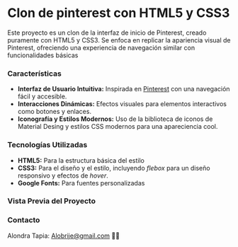 # Clon de pinterest con HTML5 y CSS3 

Este proyecto es un clon de la interfaz de inicio de Pinterest, creado puramente con HTML5 y CSS3. Se enfoca en replicar la apariencia visual de Pinterest, ofreciendo una experiencia de navegación similar con funcionalidades básicas 

### Características 
+ **Interfaz de Usuario Intuitiva:** Inspirada en [Pinterest](https://www.pinterest.com.mx/) con una navegación fácil y accesible.
+ **Interacciones Dinámicas:** Efectos visuales para elementos interactivos como botones y enlaces.
+ **Iconografía y Estilos Modernos:** Uso de la biblioteca de iconos de Material Desing y estilos CSS modernos para una apareciencia cool.

### Tecnologías Utilizadas
+ **HTML5:** Para la estructura básica del estilo 
+ **CSS3:** Para el diseño y el estilo, incluyendo _*flebox*_ para un diseño responsivo y efectos de _*hover*_. 
+ **Google Fonts:** Para fuentes personalizadas 

### Vista Previa del Proyecto 

### Contacto 
Alondra Tapia: [Alobrije@gmail.com]() 🙋‍♀️
